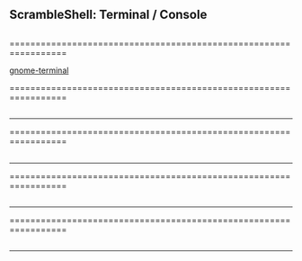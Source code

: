 ##
##  ScrambleShell: Terminal / Console 
##
=================================================================



[gnome-terminal](https://github.com/GNOME/gnome-terminal)










=================================================================
## 
-----------------------------------------------------------------


=================================================================
## 
-----------------------------------------------------------------


=================================================================
## 
-----------------------------------------------------------------


=================================================================
## 
-----------------------------------------------------------------


